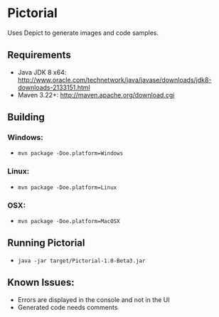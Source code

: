 Pictorial
=========

Uses Depict to generate images and code samples.

## Requirements

* Java JDK 8 x64: http://www.oracle.com/technetwork/java/javase/downloads/jdk8-downloads-2133151.html
* Maven 3.22+: http://maven.apache.org/download.cgi

## Building

### Windows:

* `mvn package -Doe.platform=Windows`

### Linux:

* `mvn package -Doe.platform=Linux`

### OSX:

* `mvn package -Doe.platform=MacOSX`

## Running Pictorial

* `java -jar target/Pictorial-1.0-Beta3.jar`

## Known Issues:

* Errors are displayed in the console and not in the UI
* Generated code needs comments
